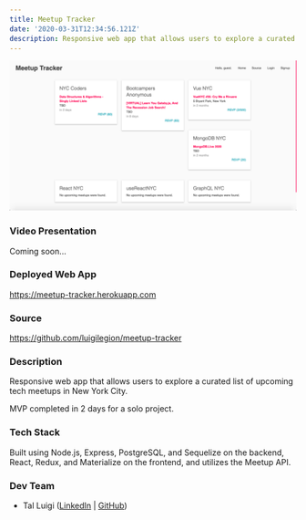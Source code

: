 ```yaml
---
title: Meetup Tracker
date: '2020-03-31T12:34:56.121Z'
description: Responsive web app that allows users to explore a curated list of upcoming tech meetups in New York City.
---
```


![Meetup Tracker Screenshot](./meetup-tracker.png)

### Video Presentation

Coming soon...

### Deployed Web App

<https://meetup-tracker.herokuapp.com>

### Source

<https://github.com/luigilegion/meetup-tracker>

### Description

Responsive web app that allows users to explore a curated list of upcoming tech meetups in New York City.

MVP completed in 2 days for a solo project.

### Tech Stack

Built using Node.js, Express, PostgreSQL, and Sequelize on the backend, React, Redux, and Materialize on the frontend, and utilizes the Meetup API.

### Dev Team

- Tal Luigi ([LinkedIn](https://www.linkedin.com/in/talluigi) | [GitHub](https://github.com/luigilegion))
